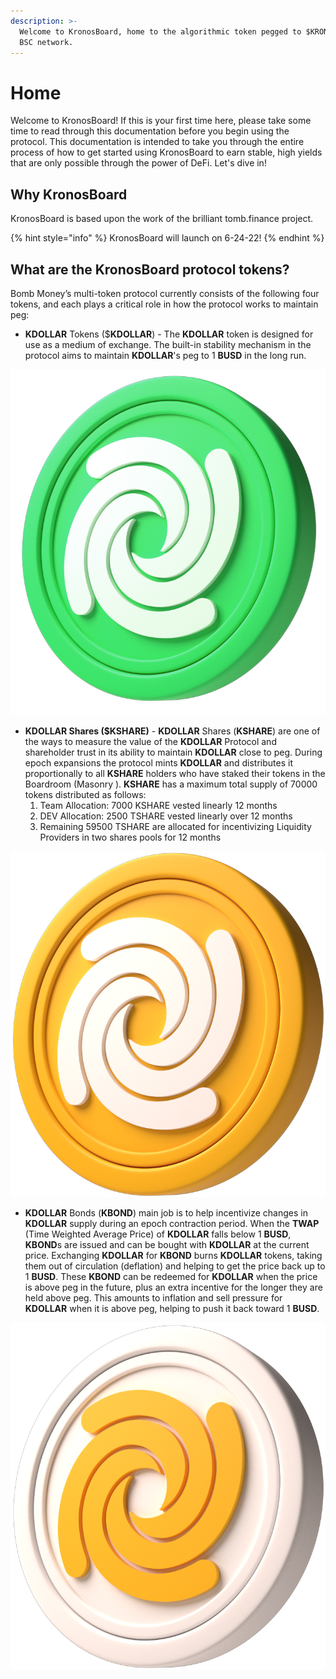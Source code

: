 ```yaml
---
description: >-
  Welcome to KronosBoard, home to the algorithmic token pegged to $KRONOS on the
  BSC network.
---
```


# Home

Welcome to KronosBoard! If this is your first time here, please take some time to read through this documentation before you begin using the protocol. This documentation is intended to take you through the entire process of how to get started using KronosBoard to earn stable, high yields that are only possible through the power of DeFi. Let's dive in!

## Why KronosBoard

KronosBoard is based upon the work of the brilliant tomb.finance project. 

{% hint style="info" %}
KronosBoard will launch on 6-24-22!
{% endhint %}

## What are the KronosBoard protocol tokens?

Bomb Money’s multi-token protocol currently consists of the following four tokens, and each plays a critical role in how the protocol works to maintain peg:

* **KDOLLAR** Tokens ($**KDOLLAR**) - The **KDOLLAR** token is designed for use as a medium of exchange. The built-in stability mechanism in the protocol aims to maintain **KDOLLAR**'s peg to 1 **BUSD** in the long run.

![KDOLLAR - Kdollar Token](.gitbook/assets/KDOLLAR.png)

* **KDOLLAR Shares ($KSHARE)** - **KDOLLAR** Shares (**KSHARE**) are one of the ways to measure the value of the **KDOLLAR** Protocol and shareholder trust in its ability to maintain **KDOLLAR** close to peg. During epoch expansions the protocol mints **KDOLLAR** and distributes it proportionally to all **KSHARE** holders who have staked their tokens in the Boardroom (Masonry ). **KSHARE** has a maximum total supply of 70000 tokens distributed as follows:&#x20;
  1. Team Allocation: 7000 KSHARE vested linearly 12 months&#x20;
  2. DEV Allocation: 2500 TSHARE vested linearly over 12 months&#x20;
  3. Remaining 59500 TSHARE are allocated for incentivizing Liquidity Providers in two shares pools for 12 months

![KSHARE - Kshare Token](.gitbook/assets/KSHARE.png)

* **KDOLLAR** Bonds (**KBOND**) main job is to help incentivize changes in **KDOLLAR** supply during an epoch contraction period. When the **TWAP** (Time Weighted Average Price) of **KDOLLAR** falls below 1 **BUSD**, **KBOND**s are issued and can be bought with **KDOLLAR** at the current price. Exchanging **KDOLLAR** for **KBOND** burns **KDOLLAR** tokens, taking them out of circulation (deflation) and helping to get the price back up to 1 **BUSD**. These **KBOND** can be redeemed for **KDOLLAR** when the price is above peg in the future, plus an extra incentive for the longer they are held above peg. This amounts to inflation and sell pressure for **KDOLLAR** when it is above peg, helping to push it back toward 1 **BUSD**.

![KDOND - Kbond Token](.gitbook/assets/KBOND.png)
